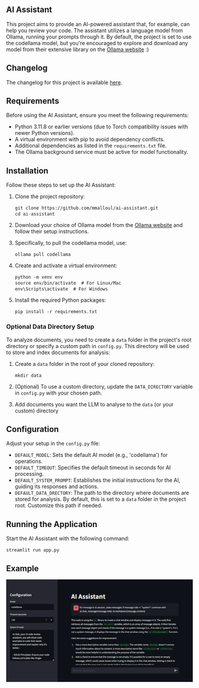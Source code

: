 ## AI Assistant
This project aims to provide an AI-powered assistant that, for example, can help you review your code. The assistant utilizes a language model from Ollama, running your prompts through it. By default, the project is set to use the codellama model, but you're encouraged to explore and download any model from their extensive library on the [Ollama website](https://ollama.com/library) :)

## Changelog

The changelog for this project is available [here](CHANGELOG.md).

## Requirements

Before using the AI Assistant, ensure you meet the following requirements:

- Python 3.11.8 or earlier versions (due to Torch compatibility issues with newer Python versions).
- A virtual environment with pip to avoid dependency conflicts.
- Additional dependencies as listed in the `requirements.txt` file.
- The Ollama background service must be active for model functionality.

## Installation

Follow these steps to set up the AI Assistant:

1. Clone the project repository:

    ```shell
    git clone https://github.com/mmalloul/ai-assistant.git
    cd ai-assistant
    ```

2. Download your choice of Ollama model from the [Ollama website](https://ollama.com/) and follow their setup instructions.

3. Specifically, to pull the codellama model, use:

    ```shell
    ollama pull codellama
    ```

4. Create and activate a virtual environment:

    ```shell
    python -m venv env
    source env/bin/activate  # For Linux/Mac
    env\Scripts\activate  # For Windows
    ```

5. Install the required Python packages:

    ```shell
    pip install -r requirements.txt
    ```

### Optional Data Directory Setup

To analyze documents, you need to create a `data` folder in the project's root directory or specify a custom path in `config.py`. This directory will be used to store and index documents for analysis:

1. Create a `data` folder in the root of your cloned repository:

    ```shell
    mkdir data
    ```

2. (Optional) To use a custom directory, update the `DATA_DIRECTORY` variable in `config.py` with your chosen path.

3. Add documents you want the LLM to analyse to the `data` (or your custom) directory

## Configuration

Adjust your setup in the `config.py` file:

- `DEFAULT_MODEL`: Sets the default AI model (e.g., 'codellama') for operations.
- `DEFAULT_TIMEOUT`: Specifies the default timeout in seconds for AI processing.
- `DEFAULT_SYSTEM_PROMPT`: Establishes the initial instructions for the AI, guiding its responses and actions.
- `DEFAULT_DATA_DRECTORY`: The path to the directory where documents are stored for analysis. By default, this is set to a `data` folder in the project root. Customize this path if needed.

## Running the Application

Start the AI Assistant with the following command:

```shell
streamlit run app.py
```

## Example
![Image Description](example.png)

